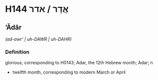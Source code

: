 # H144 אֲדָר / אדר

## ʼĂdâr

_(ad-awr' | uh-DAWR | uh-DAHR)_

### Definition

glorious; corresponding to H0143; Adar, the 12th Hebrew month; Adar; n

- twelfth month, corresponding to modern March or April

